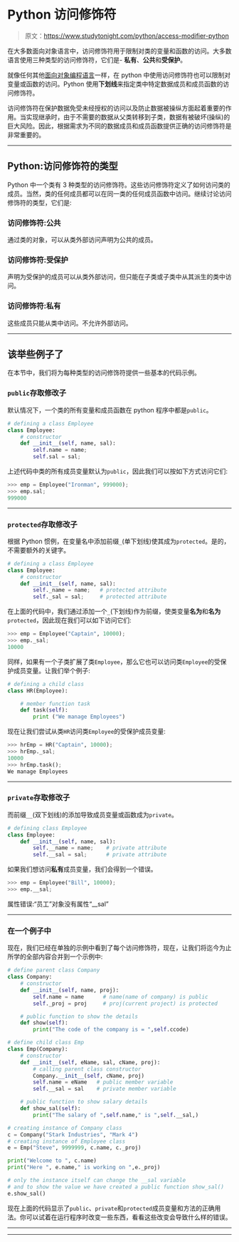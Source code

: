 # Python 访问修饰符

> 原文：<https://www.studytonight.com/python/access-modifier-python>

在大多数面向对象语言中，访问修饰符用于限制对类的变量和函数的访问。大多数语言使用三种类型的访问修饰符，它们是- **私有**、**公共**和**受保护**。

就像任何其他[面向对象编程语言](oops-basics-python)一样，在 python 中使用访问修饰符也可以限制对变量或函数的访问。Python 使用**下划线**来指定类中特定数据成员和成员函数的访问修饰符。

访问修饰符在保护数据免受未经授权的访问以及防止数据被操纵方面起着重要的作用。当实现继承时，由于不需要的数据从父类转移到子类，数据有被破坏(操纵)的巨大风险。因此，根据需求为不同的数据成员和成员函数提供正确的访问修饰符是非常重要的。

* * *

## Python:访问修饰符的类型

Python 中一个类有 3 种类型的访问修饰符。这些访问修饰符定义了如何访问类的成员。当然，类的任何成员都可以在同一类的任何成员函数中访问。继续讨论访问修饰符的类型，它们是:

### 访问修饰符:公共

通过类的对象，可以从类外部访问声明为公共的成员。

### 访问修饰符:受保护

声明为受保护的成员可以从类外部访问，但只能在子类或子类中从其派生的类中访问。

### 访问修饰符:私有

这些成员只能从类中访问。不允许外部访问。

* * *

## 该举些例子了

在本节中，我们将为每种类型的访问修饰符提供一些基本的代码示例。

### `public`存取修改子

默认情况下，一个类的所有变量和成员函数在 python 程序中都是`public`。

```py
# defining a class Employee
class Employee:
    # constructor
    def __init__(self, name, sal):
        self.name = name;
        self.sal = sal;
```

上述代码中类的所有成员变量默认为`public`，因此我们可以按如下方式访问它们:

```py
>>> emp = Employee("Ironman", 999000);
>>> emp.sal;
999000
```

* * *

### `protected`存取修改子

根据 Python 惯例，在变量名中添加前缀`_`(单下划线)使其成为`protected`。是的，不需要额外的关键字。

```py
# defining a class Employee
class Employee:
    # constructor
    def __init__(self, name, sal):
        self._name = name;   # protected attribute 
        self._sal = sal;     # protected attribute
```

在上面的代码中，我们通过添加一个`_`(下划线)作为前缀，使类变量**名为**和**名为** `protected`，因此现在我们可以如下访问它们:

```py
>>> emp = Employee("Captain", 10000);
>>> emp._sal;
10000
```

同样，如果有一个子类扩展了类`Employee`，那么它也可以访问类`Employee`的受保护成员变量。让我们举个例子:

```py
# defining a child class
class HR(Employee):

    # member function task
    def task(self):
        print ("We manage Employees")
```

现在让我们尝试从类`HR`访问类`Employee`的受保护成员变量:

```py
>>> hrEmp = HR("Captain", 10000);
>>> hrEmp._sal;
10000
>>> hrEmp.task();
We manage Employees
```

* * *

### `private`存取修改子

而前缀`__`(双下划线)的添加导致成员变量或函数成为`private`。

```py
# defining class Employee
class Employee:
    def __init__(self, name, sal):
        self.__name = name;    # private attribute 
        self.__sal = sal;      # private attribute
```

如果我们想访问**私有**成员变量，我们会得到一个错误。

```py
>>> emp = Employee("Bill", 10000);
>>> emp.__sal; 
```

属性错误:“员工”对象没有属性“__sal”

* * *

### 在一个例子中

现在，我们已经在单独的示例中看到了每个访问修饰符，现在，让我们将迄今为止所学的全部内容合并到一个示例中:

```py
# define parent class Company
class Company:
    # constructor
    def __init__(self, name, proj):
        self.name = name      # name(name of company) is public
        self._proj = proj     # proj(current project) is protected

    # public function to show the details
    def show(self):
        print("The code of the company is = ",self.ccode)

# define child class Emp
class Emp(Company):
    # constructor
    def __init__(self, eName, sal, cName, proj):
        # calling parent class constructor
        Company.__init__(self, cName, proj)
        self.name = eName   # public member variable
        self.__sal = sal    # private member variable

    # public function to show salary details
    def show_sal(self):
        print("The salary of ",self.name," is ",self.__sal,)

# creating instance of Company class
c = Company("Stark Industries", "Mark 4")
# creating instance of Employee class
e = Emp("Steve", 9999999, c.name, c._proj)

print("Welcome to ", c.name)
print("Here ", e.name," is working on ",e._proj)

# only the instance itself can change the __sal variable
# and to show the value we have created a public function show_sal()
e.show_sal()
```

现在上面的代码显示了`public`、`private`和`protected`成员变量和方法的正确用法。你可以试着在运行程序时改变一些东西，看看这些改变会导致什么样的错误。

* * *

* * *